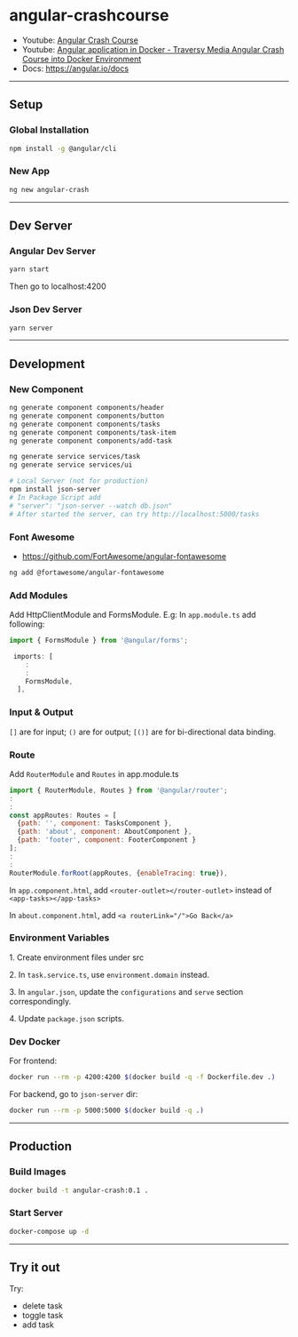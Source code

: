 # angular-crashcourse

- Youtube: [Angular Crash Course](https://youtu.be/3dHNOWTI7H8)
- Youtube: [Angular application in Docker - Traversy Media Angular Crash Course into Docker Environment](https://youtu.be/_63tyWG7wy0)
- Docs: https://angular.io/docs

---

## Setup 

### Global Installation

```bash
npm install -g @angular/cli
```

### New App

```bash
ng new angular-crash
```

---

## Dev Server

### Angular Dev Server

```bash
yarn start
```
Then go to localhost:4200

### Json Dev Server

```bash
yarn server
```

---

## Development

### New Component

```bash
ng generate component components/header
ng generate component components/button
ng generate component components/tasks
ng generate component components/task-item
ng generate component components/add-task

ng generate service services/task
ng generate service services/ui

# Local Server (not for production)
npm install json-server
# In Package Script add
# "server": "json-server --watch db.json"
# After started the server, can try http://localhost:5000/tasks
```

### Font Awesome

- https://github.com/FortAwesome/angular-fontawesome

```bash
ng add @fortawesome/angular-fontawesome
```

### Add Modules

Add HttpClientModule and FormsModule. E.g: In `app.module.ts` add following:

```javascript
import { FormsModule } from '@angular/forms';

 imports: [
    :
    :
    FormsModule,
  ],
```

### Input & Output

`[]` are for input; `()` are for output; `[()]` are for bi-directional data binding.

### Route

Add `RouterModule` and `Routes` in app.module.ts

```javascript
import { RouterModule, Routes } from '@angular/router';
:
:
const appRoutes: Routes = [
  {path: '', component: TasksComponent },
  {path: 'about', component: AboutComponent },
  {path: 'footer', component: FooterComponent }
];
:
:
RouterModule.forRoot(appRoutes, {enableTracing: true}),
```

In `app.component.html`, add `<router-outlet></router-outlet>` instead of `<app-tasks></app-tasks>`

In `about.component.html`, add `<a routerLink="/">Go Back</a>`

### Environment Variables

1\. Create environment files under src

2\. In `task.service.ts`, use `environment.domain` instead.

3\. In `angular.json`, update the `configurations` and `serve` section correspondingly.

4\. Update `package.json` scripts.

### Dev Docker

For frontend:

```bash
docker run --rm -p 4200:4200 $(docker build -q -f Dockerfile.dev .)
```

For backend, go to `json-server` dir:

```bash
docker run --rm -p 5000:5000 $(docker build -q .)
```

---

## Production

### Build Images

```bash
docker build -t angular-crash:0.1 .
```

### Start Server

```bash
docker-compose up -d
```

---

## Try it out

Try:
- delete task
- toggle task
- add task
